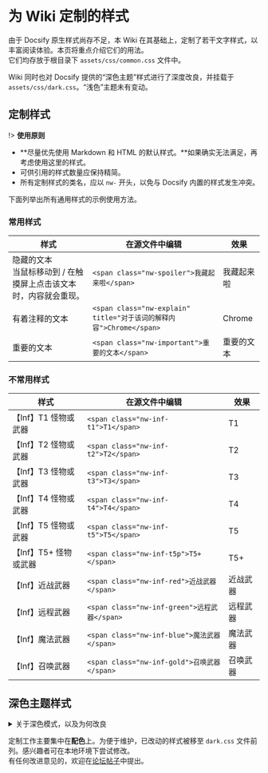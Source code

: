 # 为 Wiki 定制的样式

由于 Docsify 原生样式尚存不足，本 Wiki 在其基础上，定制了若干文字样式，以丰富阅读体验。本页将重点介绍它们的用法。  
它们均存放于根目录下 `assets/css/common.css` 文件中。

Wiki 同时也对 Docsify 提供的“深色主题”样式进行了深度改良，并挂载于 `assets/css/dark.css`。“浅色”主题未有变动。

## 定制样式

!> **使用原则**

* **尽量优先使用 Markdown 和 HTML 的默认样式。**如果确实无法满足，再考虑使用这里的样式。
* 可供引用的样式数量应保持精简。
* 所有定制样式的类名，应以 `nw-` 开头，以免与 Docsify 内置的样式发生冲突。

下面列举出所有通用样式的示例使用方法。

### 常用样式

| 样式 | 在源文件中编辑 | 效果 |
| - | - | - |
| 隐藏的文本<br>当鼠标移动到 / 在触摸屏上点击该文本时，内容就会重现。 | `<span class="nw-spoiler">我藏起来啦</span>` | <span class="nw-spoiler">我藏起来啦</span> |
| 有着注释的文本 | `<span class="nw-explain" title="对于该词的解释内容">Chrome</span>` | <span class="nw-explain" title="包括其它基于 Chromium，且内核版本 ≧32 的浏览器">Chrome</span> |
| 重要的文本 | `<span class="nw-important">重要的文本</span>` | <span class="nw-important">重要的文本</span> |

### 不常用样式

| 样式 | 在源文件中编辑 | 效果 |
| - | - | - |
| 【Inf】T1 怪物或武器 | `<span class="nw-inf-t1">T1</span>` | <span class="nw-inf-t1">T1</span> |
| 【Inf】T2 怪物或武器 | `<span class="nw-inf-t2">T2</span>` | <span class="nw-inf-t2">T2</span> |
| 【Inf】T3 怪物或武器 | `<span class="nw-inf-t3">T3</span>` | <span class="nw-inf-t3">T3</span> |
| 【Inf】T4 怪物或武器 | `<span class="nw-inf-t4">T4</span>` | <span class="nw-inf-t4">T4</span> |
| 【Inf】T5 怪物或武器 | `<span class="nw-inf-t5">T5</span>` | <span class="nw-inf-t5">T5</span> |
| 【Inf】T5+ 怪物或武器 | `<span class="nw-inf-t5p">T5+</span>` | <span class="nw-inf-t5p">T5+</span> |
| 【Inf】近战武器 | `<span class="nw-inf-red">近战武器</span>` | <span class="nw-inf-red">近战武器</span> |
| 【Inf】远程武器 | `<span class="nw-inf-green">远程武器</span>` | <span class="nw-inf-green">远程武器</span> |
| 【Inf】魔法武器 | `<span class="nw-inf-blue">魔法武器</span>` | <span class="nw-inf-blue">魔法武器</span> |
| 【Inf】召唤武器 | `<span class="nw-inf-gold">召唤武器</span>` | <span class="nw-inf-gold">召唤武器</span> |

## 深色主题样式

<details>
<summary>关于深色模式，以及为何改良</summary>

我们的愿望很简单：**当不希望有灯光闪瞎眼的时候，Wiki 最好也跟着调暗**。然而，现行的 Docsify 4.x 版本，并无自动切换主题的功能。所幸一行“魔术”代码，勉强解决了燃眉之急。

受此局限，「深色模式」只会在**浏览器已处于「深色」主题模式**时自动、强制启用。浏览器版本须不早于：
- Chrome 76
- Firefox 67
- 新版、也即蓝绿配色的 Microsoft Edge
- iOS 13、Android 10 的内置浏览器

我们相信 Docsify 提供的深色主题样式是 100% 能用的，但怎奈其表现过于[拉跨](https://docsify.js.org/#/themes "可在此自行体验")……据开发者透露，Docsify 5.x 推出后会正式整合深色模式；但在此之前<sup>（目前仍使用 4.x 版本）</sup>，只能自力更生丰衣足食了。

</details>

定制工作主要集中在**配色**上。为便于维护，已改动的样式被移至 `dark.css` 文件前列。感兴趣者可在本地环境下尝试修改。  
有任何改进意见的，欢迎在[论坛帖子](https://bbs.nyaa.cat/d/1700)中提出。